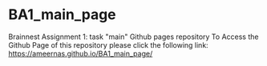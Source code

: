 # BA1_main_page
Brainnest Assignment 1: task "main" Github pages repository
To Access the Github Page of this repository please click the following link: 
https://ameernas.github.io/BA1_main_page/
